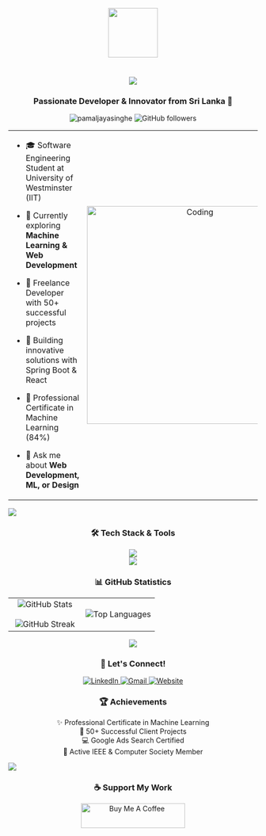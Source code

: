 <!--
-- Author: Pamal Jayasinghe
-- URL: https://github.com/pamaljayasinghe
-->

<p align="center"><img src="https://github.com/7oSkaaa/7oSkaaa/blob/main/Images/about_me.gif?raw=true" width="100px"></p>

<h1 align="center">
    <img src="https://readme-typing-svg.herokuapp.com/?font=Righteous&size=32&center=true&vCenter=true&width=500&height=65&duration=4000&pause=1000&lines=Welcome+to+my+Profile!+👋;I'm+Pamal+Jayasinghe!;Full-stack+Developer+%26+ML+Enthusiast!;" />
</h1>

<h3 align="center">Passionate Developer & Innovator from Sri Lanka 🚀</h3>

<p align="center">
    <img src="https://komarev.com/ghpvc/?username=pamaljayasinghe&label=Profile%20views&color=0e75b6&style=flat" alt="pamaljayasinghe" />
    <img alt="GitHub followers" src="https://img.shields.io/github/followers/pamaljayasinghe?style=social"/>
</p>

<table align="center">
<tr border="none">
<td width="50%" align="left">

- 🎓 Software Engineering Student at University of Westminster (IIT)

- 🌱 Currently exploring **Machine Learning & Web Development**

- 💼 Freelance Developer with 50+ successful projects

- 🚀 Building innovative solutions with Spring Boot & React

- 🌟 Professional Certificate in Machine Learning (84%)

- 💬 Ask me about **Web Development, ML, or Design**

</td>
<td width="50%" align="center">
  <img align="center" alt="Coding" width="440" src="https://user-images.githubusercontent.com/74038190/212750147-854a394f-fee9-4080-9770-78a4b7ece53f.gif">
</td>
</tr>
</table>

<img src="https://user-images.githubusercontent.com/73097560/115834477-dbab4500-a447-11eb-908a-139a6edaec5c.gif">

<h3 align="center">🛠️ Tech Stack & Tools</h3>
<p align="center">
    <img src="https://skillicons.dev/icons?i=java,python,react,nodejs,spring,mongodb,flutter,figma" />
    <br/>
    <img src="https://skillicons.dev/icons?i=html,css,js,git,mysql,php,wordpress,nextjs" />
</p>

<h3 align="center">📊 GitHub Statistics</h3>
<p align="center">
<table align="center">
<tr border="none">
<td width="50%" align="center">
  <img src="https://github-readme-stats.vercel.app/api?username=pamaljayasinghe&show_icons=true&theme=tokyonight" alt="GitHub Stats" />
  <br></br>
  <img src="https://github-readme-streak-stats.herokuapp.com/?user=pamaljayasinghe&theme=tokyonight" alt="GitHub Streak" />
</td>
<td width="50%" align="center">
  <img src="https://github-readme-stats.vercel.app/api/top-langs/?username=pamaljayasinghe&layout=compact&theme=tokyonight" alt="Top Languages" />
</td>
</tr>
</table>

<img src="https://user-images.githubusercontent.com/73097560/115834477-dbab4500-a447-11eb-908a-139a6edaec5c.gif">

<h3 align="center">🤝 Let's Connect!</h3>
<p align="center">
    <a href="https://www.linkedin.com/in/pamaljayasinghe" target="_blank">
        <img src="https://img.shields.io/badge/LinkedIn-0077B5?style=for-the-badge&logo=linkedin&logoColor=white" alt="LinkedIn"/>
    </a>
    <a href="mailto:pamaljayasinghe340@gmail.com" target="_blank">
        <img src="https://img.shields.io/badge/Gmail-D14836?style=for-the-badge&logo=gmail&logoColor=white" alt="Gmail"/>
    </a>
    <a href="https://www.pamal.me" target="_blank">
        <img src="https://img.shields.io/badge/Website-4285F4?style=for-the-badge&logo=google-chrome&logoColor=white" alt="Website"/>
    </a>
</p>

<h3 align="center">🏆 Achievements</h3>
<p align="center">
    ✨ Professional Certificate in Machine Learning<br>
    🌟 50+ Successful Client Projects<br>
    💻 Google Ads Search Certified<br>
    🚀 Active IEEE & Computer Society Member
</p>

<img src="https://user-images.githubusercontent.com/73097560/115834477-dbab4500-a447-11eb-908a-139a6edaec5c.gif">

<h3 align="center">☕ Support My Work</h3>
<p align="center">
    <a href="https://www.buymeacoffee.com/pamaljayasinghe" target="_blank">
        <img src="https://cdn.buymeacoffee.com/buttons/v2/default-yellow.png" height="50" width="210" alt="Buy Me A Coffee"/>
    </a>
</p>

<!--
-- Created with 💻 by Pamal Jayasinghe
-- Last Updated: February 2025
-->
